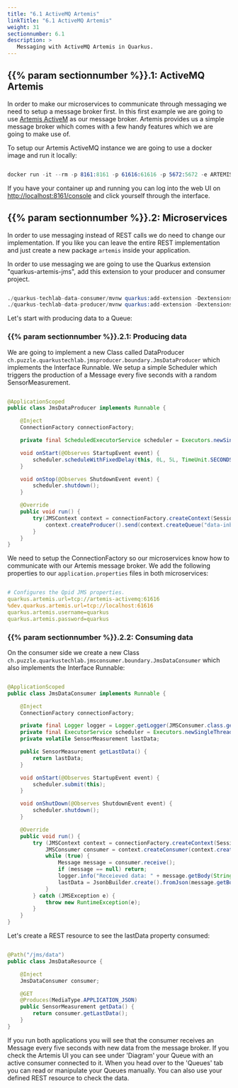 ```yaml
---
title: "6.1 ActiveMQ Artemis"
linkTitle: "6.1 ActiveMQ Artemis"
weight: 31
sectionnumber: 6.1
description: >
   Messaging with ActiveMQ Artemis in Quarkus.
---
```


## {{% param sectionnumber %}}.1: ActiveMQ Artemis

In order to make our microservices to communicate through messaging we need to setup a message broker first. In this first example we are going to use [Artemis ActiveM](https://activemq.apache.org/components/artemis/) as our message broker. Artemis provides us a simple message broker which comes with a few handy features which we are going to make use of.

To setup our Artemis ActiveMQ instance we are going to use a docker image and run it locally:

```s

docker run -it --rm -p 8161:8161 -p 61616:61616 -p 5672:5672 -e ARTEMIS_USERNAME=quarkus -e ARTEMIS_PASSWORD=quarkus vromero/activemq-artemis:2.11.0-alpine

```

If you have your container up and running you can log into the web UI on [http://localhost:8161/console](http://localhost:8161/console) and click yourself through the interface.


## {{% param sectionnumber %}}.2: Microservices

In order to use messaging instead of REST calls we do need to change our implementation. If you like you can leave the entire REST implementation and just create a new package `artemis` inside your application.

In order to use messaging we are going to use the Quarkus extension "quarkus-artemis-jms", add this extension to your producer and consumer project.

```s

./quarkus-techlab-data-consumer/mvnw quarkus:add-extension -Dextensions="quarkus-artemis-jms"
./quarkus-techlab-data-producer/mvnw quarkus:add-extension -Dextensions="quarkus-artemis-jms"

```

Let's start with producing data to a Queue:


### {{% param sectionnumber %}}.2.1: Producing data

We are going to implement a new Class called DataProducer `ch.puzzle.quarkustechlab.jmsproducer.boundary.JmsDataProducer` which implements the Interface Runnable. We setup a simple Scheduler which triggers the production of a Message every five seconds with a random SensorMeasurement.

```java

@ApplicationScoped
public class JmsDataProducer implements Runnable {

    @Inject
    ConnectionFactory connectionFactory;

    private final ScheduledExecutorService scheduler = Executors.newSingleThreadScheduledExecutor();

    void onStart(@Observes StartupEvent event) {
        scheduler.scheduleWithFixedDelay(this, 0L, 5L, TimeUnit.SECONDS);
    }

    void onStop(@Observes ShutdownEvent event) {
        scheduler.shutdown();
    }

    @Override
    public void run() {
        try(JMSContext context = connectionFactory.createContext(Session.AUTO_ACKNOWLEDGE)) {
            context.createProducer().send(context.createQueue("data-inbound"), JsonbBuilder.create().toJson(new SensorMeasurement()));
        }
    }
}

```

We need to setup the ConnectionFactory so our microservices know how to communicate with our Artemis message broker. We add the following properties to our `application.properties` files in both microservices:

```yaml

# Configures the Qpid JMS properties.
quarkus.artemis.url=tcp://artemis-activemq:61616
%dev.quarkus.artemis.url=tcp://localhost:61616
quarkus.artemis.username=quarkus
quarkus.artemis.password=quarkus

```


### {{% param sectionnumber %}}.2.2: Consuming data

On the consumer side we create a new Class `ch.puzzle.quarkustechlab.jmsconsumer.boundary.JmsDataConsumer` which also implements the Interface Runnable:

```java

@ApplicationScoped
public class JmsDataConsumer implements Runnable {

    @Inject
    ConnectionFactory connectionFactory;

    private final Logger logger = Logger.getLogger(JMSConsumer.class.getName());
    private final ExecutorService scheduler = Executors.newSingleThreadScheduledExecutor();
    private volatile SensorMeasurement lastData;

    public SensorMeasurement getLastData() {
        return lastData;
    }

    void onStart(@Observes StartupEvent event) {
        scheduler.submit(this);
    }

    void onShutDown(@Observes ShutdownEvent event) {
        scheduler.shutdown();
    }

    @Override
    public void run() {
        try (JMSContext context = connectionFactory.createContext(Session.AUTO_ACKNOWLEDGE)) {
            JMSConsumer consumer = context.createConsumer(context.createQueue("data-inbound"));
            while (true) {
                Message message = consumer.receive();
                if (message == null) return;
                logger.info("Receieved data: " + message.getBody(String.class));
                lastData = JsonbBuilder.create().fromJson(message.getBody(String.class), SensorMeasurement.class);
            }
        } catch (JMSException e) {
            throw new RuntimeException(e);
        }
    }
}

```

Let's create a REST resource to see the lastData property consumed:

```java

@Path("/jms/data")
public class JmsDataResource {

    @Inject
    JmsDataConsumer consumer;

    @GET
    @Produces(MediaType.APPLICATION_JSON)
    public SensorMeasurement getData() {
        return consumer.getLastData();
    }
}

```

If you run both applications you will see that the consumer receives an Message every five seconds with new data from the message broker. If you check the Artemis UI you can see under 'Diagram' your Queue with an active consumer connected to it. When you head over to the 'Queues' tab you can read or manipulate your Queues manually. You can also use your defined REST resource to check the data.
